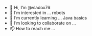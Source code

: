 - 👋 Hi, I’m @vladox76
- 👀 I’m interested in ... robots
- 🌱 I’m currently learning ... Java basics
- 💞️ I’m looking to collaborate on ...
- 📫 How to reach me ...

<!---
vladox76/vladox76 is a ✨ special ✨ repository because its `README.md` (this file) appears on your GitHub profile.
You can click the Preview link to take a look at your changes.
--->

